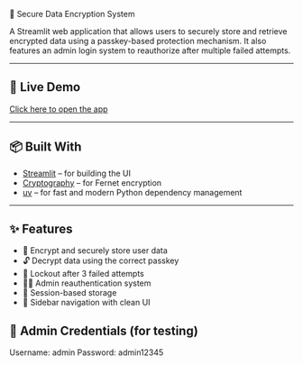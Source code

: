 🔐 Secure Data Encryption System

A Streamlit web application that allows users to securely store and retrieve encrypted data using a passkey-based protection mechanism. It also features an admin login system to reauthorize after multiple failed attempts.

---

## 🚀 Live Demo

[Click here to open the app](https://secure-data-encryption-bykulsoomimran.streamlit.app/)  

---

## 📦 Built With

- [Streamlit](https://streamlit.io/) – for building the UI
- [Cryptography](https://cryptography.io/en/latest/) – for Fernet encryption
- [uv](https://github.com/astral-sh/uv) – for fast and modern Python dependency management

---

## ✨ Features

- 🔐 Encrypt and securely store user data
- 🔓 Decrypt data using the correct passkey
- 🚫 Lockout after 3 failed attempts
- 👨‍💼 Admin reauthentication system
- 🧠 Session-based storage
- 🧭 Sidebar navigation with clean UI

## 👤 Admin Credentials (for testing)
Username: admin
Password: admin12345


